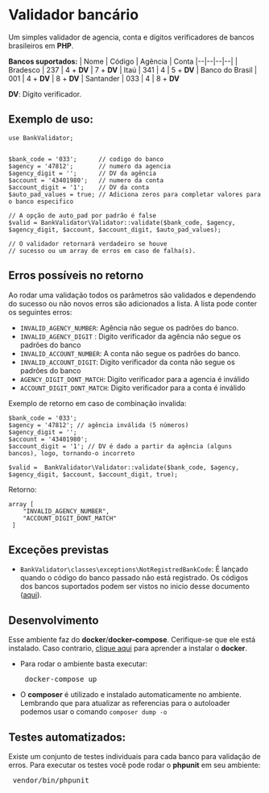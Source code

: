 

# Validador bancário
Um simples validador de agencia, conta e dígitos verificadores de bancos brasileiros em **PHP**.

**Bancos suportados:**
| Nome | Código | Agência | Conta
|--|--|--|--|
| Bradesco | 237 | 4 + **DV** | 7 + **DV**
| Itaú | 341 | 4  | 5 + **DV**
| Banco do Brasil  | 001 | 4 + **DV** | 8 + **DV**
| Santander  | 033 | 4  | 8 + **DV**

**DV**: Dígito verificador.

## Exemplo de uso:

    use BankValidator;
	   
	
    $bank_code = '033';      // codigo do banco
    $agency = '47812';       // numero da agencia
    $agency_digit = '';      // DV da agência
    $account = '43401980';   // numero da conta
    $account_digit = '1';    // DV da conta  
    $auto_pad_values = true; // Adiciona zeros para completar valores para o banco especifico
    
    // A opção de auto_pad por padrão é false
    $valid = BankValidator\Validator::validate($bank_code, $agency, $agency_digit, $account, $account_digit, $auto_pad_values);
    
    // O validador retornará verdadeiro se houve 
    // sucesso ou um array de erros em caso de falha(s).

## Erros possíveis no retorno
Ao rodar uma validação todos os parâmetros são validados e dependendo do sucesso ou não novos erros são adicionados a lista. A lista pode conter os seguintes erros:
 - `INVALID_AGENCY_NUMBER`: Agência não segue os padrões do banco.
 - `INVALID_AGENCY_DIGIT` : Digito verificador da agência não segue os padrões do banco
 - `INVALID_ACCOUNT_NUMBER`: A conta não segue os padrões do banco.
 - `INVALID_ACCOUNT_DIGIT`:  Digito verificador da conta não segue os padrões do banco 
 - `AGENCY_DIGIT_DONT_MATCH`: Digito verificador para a agencia é inválido
 - `ACCOUNT_DIGIT_DONT_MATCH`: Digito verificador para a conta é inválido

Exemplo de retorno em caso de combinação invalida:

	$bank_code = '033';
    $agency = '47812'; // agência inválida (5 números)
    $agency_digit = '';
    $account = '43401980';
    $account_digit = '1'; // DV é dado a partir da agência (alguns bancos), logo, tornando-o incorreto
    
    $valid =  BankValidator\Validator::validate($bank_code, $agency, $agency_digit, $account, $account_digit, true);
 Retorno:

    array [ 
    	"INVALID_AGENCY_NUMBER",
    	"ACCOUNT_DIGIT_DONT_MATCH"
     ]
## Exceções previstas
- `BankValidator\classes\exceptions\NotRegistredBankCode`: É lançado quando o código do banco passado não está registrado. Os códigos dos bancos suportados podem ser vistos no inicio desse documento ([aqui](#validador-banc%C3%A1rio)).
## Desenvolvimento
Esse ambiente faz do **docker**/**docker-compose**. Cerifique-se que ele está instalado. Caso contrario, [clique aqui](https://docs.docker.com/engine/install/) para aprender a instalar o **docker**. 
- Para rodar o ambiente basta executar: <pre> docker-compose up </pre>
- O **composer** é utilizado e instalado automaticamente no ambiente. Lembrando que para atualizar as referencias para o autoloader podemos usar o comando `composer dump -o`
## Testes automatizados:
Existe um conjunto de testes individuais para cada banco para validação de erros. Para executar os testes você pode rodar o **phpunit** em seu ambiente:
<pre> vendor/bin/phpunit </pre>

